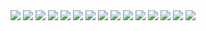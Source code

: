 <div id="header" align="center">
  <img src="https://img.shields.io/badge/Python-3776AB?style=for-the-badge&logo=python&logoColor=white" width="auto" height ="auto" />
  
  <img src="https://img.shields.io/badge/HTML-239120?style=for-the-badge&logo=html5&logoColor=white"/>
 
  
  
  
  <img src="https://img.shields.io/badge/Go-00ADD8?style=for-the-badge&logo=go&logoColor=white"/>
  


<img src="https://img.shields.io/badge/JavaScript-F7DF1E?style=for-the-badge&logo=javascript&logoColor=black"/>
<img src="https://img.shields.io/badge/Epic%20Games-313131?style=for-the-badge&logo=Epic%20Games&logoColor=white" />
  <img src="https://img.shields.io/badge/Steam-000000?style=for-the-badge&logo=steam&logoColor=white" />
  <img src="https://img.shields.io/badge/Adobe%20Photoshop-31A8FF?style=for-the-badge&logo=Adobe%20Photoshop&logoColor=black" />
  <img src="https://img.shields.io/badge/Adobe%20Premiere%20Pro-9999FF?style=for-the-badge&logo=Adobe%20Premiere%20Pro&logoColor=white" />
  <img src="https://img.shields.io/badge/Coursera-0056D2?style=for-the-badge&logo=Coursera&logoColor=white" />
  <img src="https://img.shields.io/badge/PyCharm-000000.svg?&style=for-the-badge&logo=PyCharm&logoColor=white" />
  <img src="https://img.shields.io/badge/replit-667881?style=for-the-badge&logo=replit&logoColor=white" />
   <img src="https://img.shields.io/badge/sublime_text-%23575757.svg?&style=for-the-badge&logo=sublime-text&logoColor=important" />
   <img src="https://img.shields.io/badge/Visual_Studio_Code-0078D4?style=for-the-badge&logo=visual%20studio%20code&logoColor=white" />
   <img src="https://img.shields.io/badge/Arduino-00979D?style=for-the-badge&logo=Arduino&logoColor=white" />
   <img src="	https://img.shields.io/badge/windows%20terminal-4D4D4D?style=for-the-badge&logo=windows%20terminal&logoColor=white" />
 





</div>
